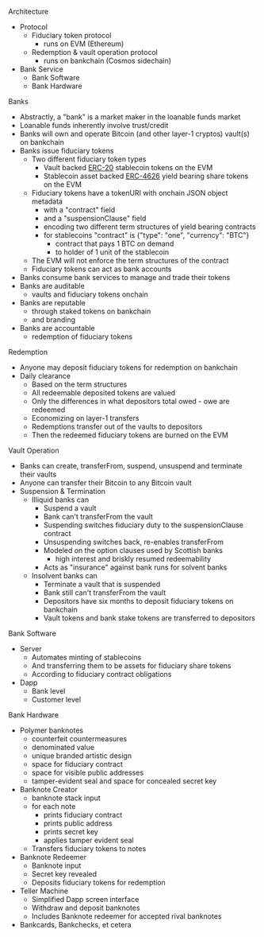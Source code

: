 Architecture

* Protocol
  * Fiduciary token protocol
    * runs on EVM (Ethereum)
  * Redemption & vault operation protocol
    * runs on bankchain (Cosmos sidechain)
* Bank Service
  * Bank Software
  * Bank Hardware

Banks
* Abstractly, a "bank" is a market maker in the loanable funds market
* Loanable funds inherently involve trust/credit
* Banks will own and operate Bitcoin (and other layer-1 cryptos) vault(s) on bankchain
* Banks issue fiduciary tokens
  * Two different fiduciary token types
    * Vault backed [ERC-20](https://ethereum.org/en/developers/docs/standards/tokens/erc-20/) stablecoin tokens on the EVM
    * Stablecoin asset backed [ERC-4626](https://ethereum.org/en/developers/docs/standards/tokens/erc-4626/) yield bearing share tokens on the EVM
  * Fiduciary tokens have a tokenURI with onchain JSON object metadata
    * with a "contract" field
    * and a "suspensionClause" field
    * encoding two different term structures of yield bearing contracts
    * for stablecoins "contract" is {"type": "one", "currency": "BTC"}
      - contract that pays 1 BTC on demand
      - to holder of 1 unit of the stablecoin
  * The EVM will not enforce the term structures of the contract
  * Fiduciary tokens can act as bank accounts
* Banks consume bank services to manage and trade their tokens
* Banks are auditable
  * vaults and fiduciary tokens onchain
* Banks are reputable
  * through staked tokens on bankchain
  * and branding
* Banks are accountable
  * redemption of fiduciary tokens

Redemption
* Anyone may deposit fiduciary tokens for redemption on bankchain
* Daily clearance
  * Based on the term structures
  * All redeemable deposited tokens are valued
  * Only the differences in what depositors total owed - owe are redeemed
  * Economizing on layer-1 transfers
  * Redemptions transfer out of the vaults to depositors
  * Then the redeemed fiduciary tokens are burned on the EVM

Vault Operation
* Banks can create, transferFrom, suspend, unsuspend and terminate their vaults
* Anyone can transfer their Bitcoin to any Bitcoin vault
* Suspension & Termination
  * Illiquid banks can
    * Suspend a vault
    * Bank can't transferFrom the vault
    * Suspending switches fiduciary duty to the suspensionClause contract
    * Unsuspending switches back, re-enables transferFrom
    * Modeled on the option clauses used by Scottish banks
      * high interest and briskly resumed redeemability
    * Acts as "insurance" against bank runs for solvent banks
  * Insolvent banks can
    * Terminate a vault that is suspended
    * Bank still can't transferFrom the vault
    * Depositors have six months to deposit fiduciary tokens on bankchain
    * Vault tokens and bank stake tokens are transferred to depositors

Bank Software
* Server
  * Automates minting of stablecoins
  * And transferring them to be assets for fiduciary share tokens
  * According to fiduciary contract obligations
* Dapp
  * Bank level
  * Customer level

Bank Hardware
* Polymer banknotes
  * counterfeit countermeasures
  * denominated value
  * unique branded artistic design
  * space for fiduciary contract
  * space for visible public addresses
  * tamper-evident seal and space for concealed secret key
* Banknote Creator
  * banknote stack input
  * for each note
    * prints fiduciary contract
    * prints public address
    * prints secret key
    * applies tamper evident seal
  * Transfers fiduciary tokens to notes
* Banknote Redeemer
  * Banknote input
  * Secret key revealed
  * Deposits fiduciary tokens for redemption
* Teller Machine
  * Simplified Dapp screen interface
  * Withdraw and deposit banknotes
  * Includes Banknote redeemer for accepted rival banknotes
* Bankcards, Bankchecks, et cetera
